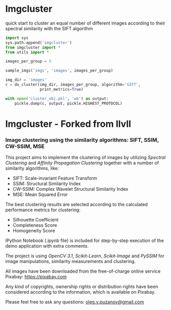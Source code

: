 # Imgcluster

quick start to cluster an equal number of different images according to their spectral similarity with the SIFT algorithm

```python
import sys
sys.path.append('imgcluster')
from imgcluster import *
from utils import *

images_per_group = 5

sample_imgs('imgs', 'images', images_per_group)

img_dir = 'images'
c = do_cluster(img_dir, images_per_group, algorithm='SIFT',
               print_metrics=True)

with open('cluster_obj.pkl', 'wb') as output:
    pickle.dump(c, output, pickle.HIGHEST_PROTOCOL)
```

# Imgcluster - Forked from llvll
### Image clustering using the similarity algorithms: SIFT, SSIM, CW-SSIM, MSE

This project aims to implement the clustering of images by utilizing *Spectral Clustering* and *Affinity Propagation Clustering* together with a number of similarity algorithms, like: 

 * SIFT: Scale-invariant Feature Transform
 * SSIM: Structural Similarity Index
 * CW-SSIM: Complex Wavelet Structural Similarity Index
 * MSE: Mean Squared Error

The best clustering results are selected according to the calculated performance metrics for clustering:

 * Silhouette Coefficient
 * Completeness Score
 * Homogeneity Score

IPython Notebook (.ipynb file) is included for step-by-step execution of the demo application with extra comments.

The project is using *OpenCV 3.1*, *Scikit-Learn*, *Scikit-Image* and *PySSIM* for image manipulations, similarity measurements and clustering.

All images have been downloaded from the free-of-charge online service Pixabay: https://pixabay.com

Any kind of copyrights, ownership rights or distribution rights have been considered according to the information, which
is available on Pixabay.

Please feel free to ask any questions: oleg.v.puzanov@gmail.com

